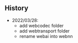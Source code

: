 ## History 


- 2022/03/28:
    - add webcodec folder
    - add webtransport folder
    - rename webai into webnn


